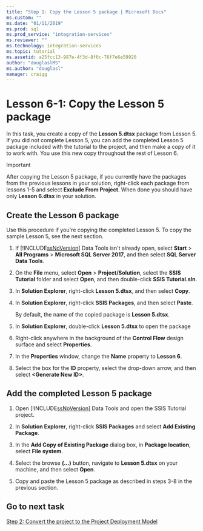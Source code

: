 ```yaml
---
title: "Step 1: Copy the Lesson 5 package | Microsoft Docs"
ms.custom: ""
ms.date: "01/11/2019"
ms.prod: sql
ms.prod_service: "integration-services"
ms.reviewer: ""
ms.technology: integration-services
ms.topic: tutorial
ms.assetid: a25fcc13-987e-4f3d-8f0c-76f7e6e59920
author: "douglaslMS"
ms.author: "douglasl"
manager: craigg
---
```

# Lesson 6-1: Copy the Lesson 5 package

In this task, you create a copy of the **Lesson 5.dtsx** package from Lesson 5. If you did not complete Lesson 5, you can add the completed Lesson 5 package included with the tutorial to the project, and then make a copy of it to work with. You use this new copy throughout the rest of Lesson 6. 

> [!IMPORTANT]
> After copying the Lesson 5 package, if you currently have the packages from the previous lessons in your solution, right-click each package from lessons 1-5 and select **Exclude From Project**. When done you should have only **Lesson 6.dtsx** in your solution.   
  
## Create the Lesson 6 package  
  
Use this procedure if you're copying the completed Lesson 5.  To copy the sample Lesson 5, see the next section.

1.  If [!INCLUDE[ssNoVersion](../includes/ssnoversion-md.md)] Data Tools isn't already open, select **Start** > **All Programs** > **Microsoft SQL Server 2017**, and then select **SQL Server Data Tools**.

2.  On the **File** menu, select **Open** > **Project/Solution**, select the **SSIS Tutorial** folder and select **Open**, and then double-click **SSIS Tutorial.sln**.

3.  In **Solution Explorer**, right-click **Lesson 5.dtsx**, and then select **Copy**.

4.  In **Solution Explorer**, right-click **SSIS Packages**, and then select **Paste**.

    By default, the name of the copied package is **Lesson 5.dtsx**.

5.  In **Solution Explorer**, double-click **Lesson 5.dtsx** to open the package

6.  Right-click anywhere in the background of the **Control Flow** design surface and select **Properties**.

7.  In the **Properties** window, change the **Name** property to **Lesson 6**.

8.  Select the box for the **ID** property, select the drop-down arrow, and then select **\<Generate New ID>**.

## Add the completed Lesson 5 package

1.  Open [!INCLUDE[ssNoVersion](../includes/ssnoversion-md.md)] Data Tools and open the SSIS Tutorial project.

2.  In **Solution Explorer**, right-click **SSIS Packages** and select **Add Existing Package**.

3.  In the **Add Copy of Existing Package** dialog box, in **Package location**, select **File system**.

4.  Select the browse **(...)** button, navigate to **Lesson 5.dtsx** on your machine, and then select **Open**.

5.  Copy and paste the Lesson 5 package as described in steps 3-8 in the previous section.

## Go to next task
[Step 2: Convert the project to the Project Deployment Model](../integration-services/lesson-6-2-converting-the-project-to-the-project-deployment-model.md)  
  
